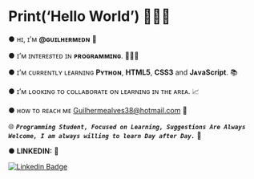 # Print(‘Hello World’) 👋👦🏻


● ʜɪ, ɪ’ᴍ **@ɢᴜɪʟʜᴇʀᴍᴇᴅɴ** 👤

● ɪ’ᴍ ɪɴᴛᴇʀᴇ𝑠ᴛᴇᴅ ɪɴ **ᴘʀᴏɢʀᴀᴍᴍɪɴɢ**. 👨🏻‍💻

● ɪ’ᴍ ᴄᴜʀʀᴇɴᴛʟʏ ʟᴇᴀʀɴɪɴɢ **Pʏᴛʜᴏɴ**, **HTML5**, **CSS3** and **JᴀᴠaScript**. 📚

● ɪ’ᴍ ʟᴏᴏᴋɪɴɢ ᴛᴏ ᴄᴏʟʟᴀʙᴏʀᴀᴛᴇ ᴏɴ ʟᴇᴀʀɴɪɴɢ ɪɴ ᴛʜᴇ ᴀʀᴇᴀ. 📈

● ʜᴏᴡ ᴛᴏ ʀᴇᴀᴄʜ ᴍᴇ Guilhermealves38@hotmail.com 📧

🌐 ***`Programming Student, Focused on Learning, Suggestions Are Always Welcome, I am always willing to learn Day after Day.`*** 🦾

● **LINKEDIN:**  :link:

 [   ![Linkedin Badge](https://img.shields.io/badge/-Guilherme%20Alves-4682B4?style=flat-square&logo=Linkedin&logoColor=white&link=https://www.linkedin.com/in/guilherme-alves-do-nascimento)](https://www.linkedin.com/in/guilherme-alves-do-nascimento)  
